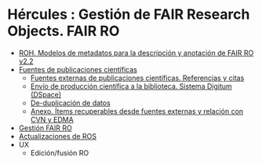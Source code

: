 # Hércules : Gestión de FAIR Research Objects. FAIR RO



* [ROH. Modelos de metadatos para la descripción y anotación de FAIR RO v2\.2](/hercules/herramienta-de-cv-hercules-ed-enriquecimiento-de-datos/analisis-funcional-herramienta-de-cv-hercules-ed-enriquecimiento-de-datos/gestion-de-fair-research-objects-fair-ro/ef2-23-modelos-de-metadatos-para-la-descripcion-y-anotacion-de-fair-ro-v22/index.md "/hercules/herramienta-de-cv-hercules-ed-enriquecimiento-de-datos/analisis-funcional-herramienta-de-cv-hercules-ed-enriquecimiento-de-datos/gestion-de-fair-research-objects-fair-ro/ef2-23-modelos-de-metadatos-para-la-descripcion-y-anotacion-de-fair-ro-v22/index.md")
* [Fuentes de publicaciones científicas](/hercules/herramienta-de-cv-hercules-ed-enriquecimiento-de-datos/analisis-funcional-herramienta-de-cv-hercules-ed-enriquecimiento-de-datos/gestion-de-fair-research-objects-fair-ro/fuentes-de-publicaciones-cientificas/index.md "/hercules/herramienta-de-cv-hercules-ed-enriquecimiento-de-datos/analisis-funcional-herramienta-de-cv-hercules-ed-enriquecimiento-de-datos/gestion-de-fair-research-objects-fair-ro/fuentes-de-publicaciones-cientificas/index.md")
	+ [Fuentes externas de publicaciones científicas. Referencias y citas](/hercules/herramienta-de-cv-hercules-ed-enriquecimiento-de-datos/analisis-funcional-herramienta-de-cv-hercules-ed-enriquecimiento-de-datos/gestion-de-fair-research-objects-fair-ro/fuentes-de-publicaciones-cientificas/fuentes-externas-de-publicaciones-cientificas.md "/hercules/herramienta-de-cv-hercules-ed-enriquecimiento-de-datos/analisis-funcional-herramienta-de-cv-hercules-ed-enriquecimiento-de-datos/gestion-de-fair-research-objects-fair-ro/fuentes-de-publicaciones-cientificas/fuentes-externas-de-publicaciones-cientificas.md")
	+ [Envío de producción científica a la biblioteca. Sistema Digitum (DSpace)](https://confluence.um.es/confluence/pages/viewpage.action?pageId=598147266 "https://confluence.um.es/confluence/pages/viewpage.action?pageId=598147266")
	+ [De\-duplicación de datos](/hercules/herramienta-de-cv-hercules-ed-enriquecimiento-de-datos/analisis-funcional-herramienta-de-cv-hercules-ed-enriquecimiento-de-datos/gestion-de-fair-research-objects-fair-ro/fuentes-de-publicaciones-cientificas/de-duplicacion-de-datos-de-fuentes-externas.md "/hercules/herramienta-de-cv-hercules-ed-enriquecimiento-de-datos/analisis-funcional-herramienta-de-cv-hercules-ed-enriquecimiento-de-datos/gestion-de-fair-research-objects-fair-ro/fuentes-de-publicaciones-cientificas/de-duplicacion-de-datos-de-fuentes-externas.md")
	+ [Anexo. Ítems recuperables desde fuentes externas y relación con CVN y EDMA](/hercules/herramienta-de-cv-hercules-ed-enriquecimiento-de-datos/analisis-funcional-herramienta-de-cv-hercules-ed-enriquecimiento-de-datos/gestion-de-fair-research-objects-fair-ro/fuentes-de-publicaciones-cientificas/anexo-items-recuperables-desde-fuentes-externas-y-relacion-con-cvn-y-edma.md "/hercules/herramienta-de-cv-hercules-ed-enriquecimiento-de-datos/analisis-funcional-herramienta-de-cv-hercules-ed-enriquecimiento-de-datos/gestion-de-fair-research-objects-fair-ro/fuentes-de-publicaciones-cientificas/anexo-items-recuperables-desde-fuentes-externas-y-relacion-con-cvn-y-edma.md")
* [Gestión FAIR RO](https://confluence.um.es/confluence/pages/createpage.action?spaceKey=TEMP001&title=Gesti%C3%B3n+FAIR+RO "/confluence/pages/createpage.action?spaceKey=TEMP001&title=Gesti%C3%B3n+FAIR+RO")
* [Actualizaciones de ROS](/hercules/herramienta-de-cv-hercules-ed-enriquecimiento-de-datos/analisis-funcional-herramienta-de-cv-hercules-ed-enriquecimiento-de-datos/gestion-de-fair-research-objects-fair-ro/actualizaciones-de-ros.md "/hercules/herramienta-de-cv-hercules-ed-enriquecimiento-de-datos/analisis-funcional-herramienta-de-cv-hercules-ed-enriquecimiento-de-datos/gestion-de-fair-research-objects-fair-ro/actualizaciones-de-ros.md")
* UX
	+ Edición/fusión RO




